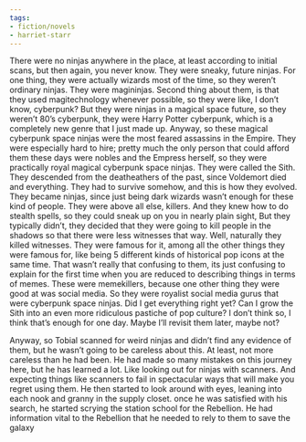 ```yaml
---
tags:
- fiction/novels
- harriet-starr
---
```


There were no ninjas anywhere in the place, at least according to
initial scans, but then again, you never know. They were sneaky, future
ninjas. For one thing, they were actually wizards most of the time, so
they weren’t ordinary ninjas. They were magininjas. Second thing about
them, is that they used magitechnology whenever possible, so they were
like, I don’t know, cyberpunk? But they were ninjas in a magical space
future, so they weren’t 80’s cyberpunk, they were Harry Potter
cyberpunk, which is a completely new genre that I just made up. Anyway,
so these magical cyberpunk space ninjas were the most feared assassins
in the Empire. They were especially hard to hire; pretty much the only
person that could afford them these days were nobles and the Empress
herself, so they were practically royal magical cyberpunk space ninjas.
They were called the Sith. They descended from the deatheathers of the
past, since Voldemort died and everything. They had to survive somehow,
and this is how they evolved. They became ninjas, since just being dark
wizards wasn’t enough for these kind of people. They were above all
else, killers. And they knew how to do stealth spells, so they could
sneak up on you in nearly plain sight, But they typically didn’t, they
decided that they were going to kill people in the shadows so that there
were less witnesses that way. Well, naturally they killed witnesses.
They were famous for it, among all the other things they were famous
for, like being 5 different kinds of historical pop icons at the same
time. That wasn’t really that confusing to them, its just confusing to
explain for the first time when you are reduced to describing things in
terms of memes. These were memekillers, because one other thing they
were good at was social media. So they were royalist social media gurus
that were cyberpunk space ninjas. Did I get everything right yet? Can I
grow the Sith into an even more ridiculous pastiche of pop culture? I
don’t think so, I think that’s enough for one day. Maybe I’ll revisit
them later, maybe not?

Anyway, so Tobial scanned for weird ninjas and didn’t find any evidence
of them, but he wasn’t going to be careless about this. At least, not
more careless than he had been. He had made so many mistakes on this
journey here, but he has learned a lot. Like looking out for ninjas with
scanners. And expecting things like scanners to fail in spectacular ways
that will make you regret using them. He then started to look around
with eyes, leaning into each nook and granny in the supply closet. once
he was satisfied with his search, he started scrying the station school
for the Rebellion. He had information vital to the Rebellion that he
needed to rely to them to save the galaxy

